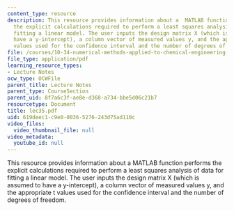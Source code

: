 ```yaml
---
content_type: resource
description: This resource provides information about a  MATLAB function performs
  the explicit calculations required to perform a least squares analysis of data for
  fitting a linear model. The user inputs the design matrix X (which is assumed to
  have a y-intercept), a column vector of measured values y, and the appropriate t
  values used for the confidence interval and the number of degrees of freedom.
file: /courses/10-34-numerical-methods-applied-to-chemical-engineering-fall-2005/619deec1c9e000365276243d75ad110c_lec35.pdf
file_type: application/pdf
learning_resource_types:
- Lecture Notes
ocw_type: OCWFile
parent_title: Lecture Notes
parent_type: CourseSection
parent_uid: 8f7a6c3f-ae8e-d368-a734-bbe5d06c21b7
resourcetype: Document
title: lec35.pdf
uid: 619deec1-c9e0-0036-5276-243d75ad110c
video_files:
  video_thumbnail_file: null
video_metadata:
  youtube_id: null
---
```

This resource provides information about a  MATLAB function performs the explicit calculations required to perform a least squares analysis of data for fitting a linear model. The user inputs the design matrix X (which is assumed to have a y-intercept), a column vector of measured values y, and the appropriate t values used for the confidence interval and the number of degrees of freedom.

